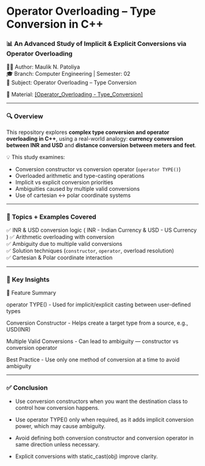 # Operator Overloading – Type Conversion in C++
### 📊 An Advanced Study of Implicit & Explicit Conversions via Operator Overloading

👨‍💻 Author: Maulik N. Patoliya  
🎓 Branch: Computer Engineering | Semester: 02  
📘 Subject: Operator Overloading – Type Conversion 

📍 Material: <a href="https://github.com/maulik2164557/cpp_operator_overloading_type_conversion_study/blob/7f4739e2f679d580a7e1038e0ae89dfaa4c8cb24/Operator%20Overloading%20-%20Type%20Conversion_.pdf">[Operator_Overloading - Type_Conversion]</a>

---

### 🔍 Overview

This repository explores **complex type conversion and operator overloading in C++**, using a real-world analogy: **currency conversion between INR and USD** and **distance conversion between meters and feet**.

💡 This study examines:
- Conversion constructor vs conversion operator (`operator TYPE()`)
- Overloaded arithmetic and type-casting operations
- Implicit vs explicit conversion priorities
- Ambiguities caused by multiple valid conversions
- Use of cartesian ↔ polar coordinate systems

---

### 📂 Topics + Examples Covered

✅ INR & USD conversion logic  ( INR - Indian Currency & USD - US Currency )
✅ Arithmetic overloading with conversion  
✅ Ambiguity due to multiple valid conversions  
✅ Solution techniques (`constructor`, `operator`, overload resolution)  
✅ Cartesian & Polar coordinate interaction  

---

### 📌 Key Insights

🔄 Feature	Summary

operator TYPE()	                -   Used for implicit/explicit casting between user-defined types

Conversion Constructor	        -   Helps create a target type from a source, e.g., USD(INR)

Multiple Valid Conversions	    -   Can lead to ambiguity — constructor vs conversion operator

Best Practice	                  -   Use only one method of conversion at a time to avoid ambiguity


---

### ✅ Conclusion
- Use conversion constructors when you want the destination class to control how conversion happens.

- Use operator TYPE() only when required, as it adds implicit conversion power, which may cause ambiguity.

- Avoid defining both conversion constructor and conversion operator in same direction unless necessary.

- Explicit conversions with static_cast<TYPE>(obj) improve clarity.

